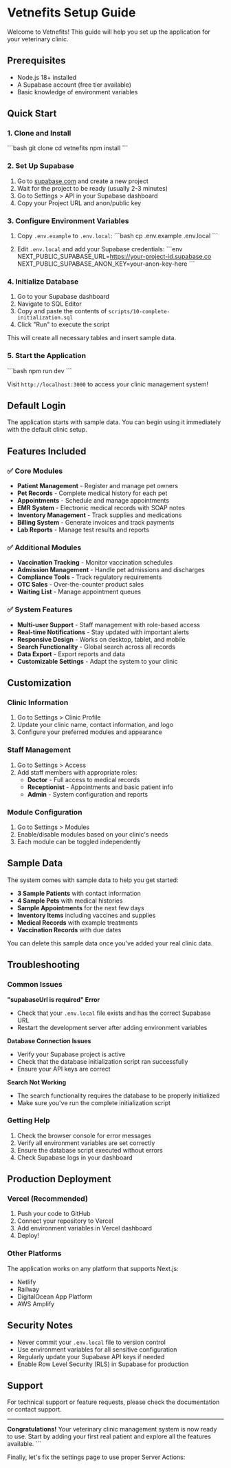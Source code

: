 # Vetnefits Setup Guide

Welcome to Vetnefits! This guide will help you set up the application for your veterinary clinic.

## Prerequisites

- Node.js 18+ installed
- A Supabase account (free tier available)
- Basic knowledge of environment variables

## Quick Start

### 1. Clone and Install

\`\`\`bash
git clone <your-repo-url>
cd vetnefits
npm install
\`\`\`

### 2. Set Up Supabase

1. Go to [supabase.com](https://supabase.com) and create a new project
2. Wait for the project to be ready (usually 2-3 minutes)
3. Go to Settings > API in your Supabase dashboard
4. Copy your Project URL and anon/public key

### 3. Configure Environment Variables

1. Copy `.env.example` to `.env.local`:
\`\`\`bash
cp .env.example .env.local
\`\`\`

2. Edit `.env.local` and add your Supabase credentials:
\`\`\`env
NEXT_PUBLIC_SUPABASE_URL=https://your-project-id.supabase.co
NEXT_PUBLIC_SUPABASE_ANON_KEY=your-anon-key-here
\`\`\`

### 4. Initialize Database

1. Go to your Supabase dashboard
2. Navigate to SQL Editor
3. Copy and paste the contents of `scripts/10-complete-initialization.sql`
4. Click "Run" to execute the script

This will create all necessary tables and insert sample data.

### 5. Start the Application

\`\`\`bash
npm run dev
\`\`\`

Visit `http://localhost:3000` to access your clinic management system!

## Default Login

The application starts with sample data. You can begin using it immediately with the default clinic setup.

## Features Included

### ✅ Core Modules
- **Patient Management** - Register and manage pet owners
- **Pet Records** - Complete medical history for each pet
- **Appointments** - Schedule and manage appointments
- **EMR System** - Electronic medical records with SOAP notes
- **Inventory Management** - Track supplies and medications
- **Billing System** - Generate invoices and track payments
- **Lab Reports** - Manage test results and reports

### ✅ Additional Modules
- **Vaccination Tracking** - Monitor vaccination schedules
- **Admission Management** - Handle pet admissions and discharges
- **Compliance Tools** - Track regulatory requirements
- **OTC Sales** - Over-the-counter product sales
- **Waiting List** - Manage appointment queues

### ✅ System Features
- **Multi-user Support** - Staff management with role-based access
- **Real-time Notifications** - Stay updated with important alerts
- **Responsive Design** - Works on desktop, tablet, and mobile
- **Search Functionality** - Global search across all records
- **Data Export** - Export reports and data
- **Customizable Settings** - Adapt the system to your clinic

## Customization

### Clinic Information
1. Go to Settings > Clinic Profile
2. Update your clinic name, contact information, and logo
3. Configure your preferred modules and appearance

### Staff Management
1. Go to Settings > Access
2. Add staff members with appropriate roles:
   - **Doctor** - Full access to medical records
   - **Receptionist** - Appointments and basic patient info
   - **Admin** - System configuration and reports

### Module Configuration
1. Go to Settings > Modules
2. Enable/disable modules based on your clinic's needs
3. Each module can be toggled independently

## Sample Data

The system comes with sample data to help you get started:

- **3 Sample Patients** with contact information
- **4 Sample Pets** with medical histories
- **Sample Appointments** for the next few days
- **Inventory Items** including vaccines and supplies
- **Medical Records** with example treatments
- **Vaccination Records** with due dates

You can delete this sample data once you've added your real clinic data.

## Troubleshooting

### Common Issues

**"supabaseUrl is required" Error**
- Check that your `.env.local` file exists and has the correct Supabase URL
- Restart the development server after adding environment variables

**Database Connection Issues**
- Verify your Supabase project is active
- Check that the database initialization script ran successfully
- Ensure your API keys are correct

**Search Not Working**
- The search functionality requires the database to be properly initialized
- Make sure you've run the complete initialization script

### Getting Help

1. Check the browser console for error messages
2. Verify all environment variables are set correctly
3. Ensure the database script executed without errors
4. Check Supabase logs in your dashboard

## Production Deployment

### Vercel (Recommended)

1. Push your code to GitHub
2. Connect your repository to Vercel
3. Add environment variables in Vercel dashboard
4. Deploy!

### Other Platforms

The application works on any platform that supports Next.js:
- Netlify
- Railway
- DigitalOcean App Platform
- AWS Amplify

## Security Notes

- Never commit your `.env.local` file to version control
- Use environment variables for all sensitive configuration
- Regularly update your Supabase API keys if needed
- Enable Row Level Security (RLS) in Supabase for production

## Support

For technical support or feature requests, please check the documentation or contact support.

---

**Congratulations!** Your veterinary clinic management system is now ready to use. Start by adding your first real patient and explore all the features available.
\`\`\`

Finally, let's fix the settings page to use proper Server Actions:
